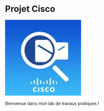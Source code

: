   # Projet Cisco

<img src="cisco.jpg" alt="Logo Projet Cisco" width="250">

  Bienvenue dans mon lab de travaux pratiques !
